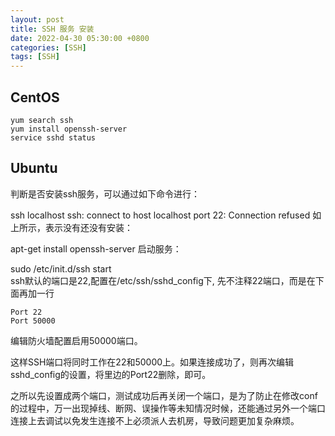 ```yaml
---
layout: post
title: SSH 服务 安装
date: 2022-04-30 05:30:00 +0800
categories: [SSH]
tags: [SSH]
---
```

## CentOS
```
yum search ssh
yum install openssh-server
service sshd status
```
## Ubuntu
判断是否安装ssh服务，可以通过如下命令进行：

ssh localhost
ssh: connect to host localhost port 22: Connection refused
如上所示，表示没有还没有安装：

apt-get install openssh-server
启动服务：

sudo /etc/init.d/ssh start  
ssh默认的端口是22,配置在/etc/ssh/sshd_config下, 先不注释22端口，而是在下面再加一行
```
Port 22
Port 50000
```
编辑防火墙配置启用50000端口。

这样SSH端口将同时工作在22和50000上。如果连接成功了，则再次编辑sshd_config的设置，将里边的Port22删除，即可。

之所以先设置成两个端口，测试成功后再关闭一个端口，是为了防止在修改conf的过程中，万一出现掉线、断网、误操作等未知情况时候，还能通过另外一个端口连接上去调试以免发生连接不上必须派人去机房，导致问题更加复杂麻烦。